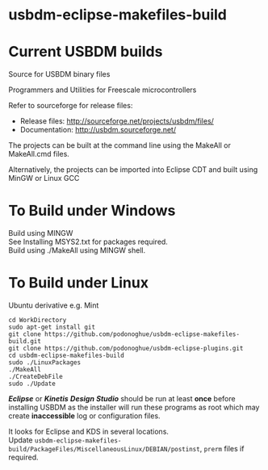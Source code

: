 # usbdm-eclipse-makefiles-build
Current USBDM builds
=======================

Source for USBDM binary files  

Programmers and Utilities for Freescale microcontrollers  

Refer to sourceforge for release files:  
* Release files: http://sourceforge.net/projects/usbdm/files/  
* Documentation: http://usbdm.sourceforge.net/  

The projects can be built at the command line using the MakeAll or MakeAll.cmd files.

Alternatively, the projects can be imported into Eclipse CDT and built using MinGW or Linux GCC

To Build under Windows  
=====================
Build using MINGW  
See Installing MSYS2.txt for packages required.  
Build using ./MakeAll using MINGW shell.  

To Build under Linux
=====================
Ubuntu derivative e.g. Mint  

~~~~
cd WorkDirectory
sudo apt-get install git  
git clone https://github.com/podonoghue/usbdm-eclipse-makefiles-build.git  
git clone https://github.com/podonoghue/usbdm-eclipse-plugins.git  
cd usbdm-eclipse-makefiles-build  
sudo ./LinuxPackages  
./MakeAll  
./CreateDebFile  
sudo ./Update  
~~~~

**_Eclipse_** or **_Kinetis_** **_Design_** **_Studio_** should be run at least **once** before installing USBDM as the installer will run these programs as root which may create **inaccessible** log or configuration files.   

It looks for Eclipse and KDS in several locations.  
Update `usbdm-eclipse-makefiles-build/PackageFiles/MiscellaneousLinux/DEBIAN/postinst`, `prerm` files if required.
